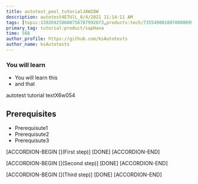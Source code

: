 ```yaml
---
title: autotest_pool_tutorialJAW28W
description: autotest4E7UlL_8/4/2021 11:14:11 AM
tags: [topic:139269250608756787992873,products:tech/73554900100700000996,tutorial:experience/advanced]
primary_tag: tutorial:product/sapHana
time: 568
author_profile: https://github.com/ksAutotests
author_name: ksAutotests
---
```

### You will learn
- You will learn this
- and that

autotest tutorial textX6w054

## Prerequisites
- Prerequisute1
- Prerequisute2
- Prerequisute3

[ACCORDION-BEGIN [](First step)]
[DONE]
[ACCORDION-END]

[ACCORDION-BEGIN [](Second step)]
[DONE]
[ACCORDION-END]

[ACCORDION-BEGIN [](Third step)]
[DONE]
[ACCORDION-END]

